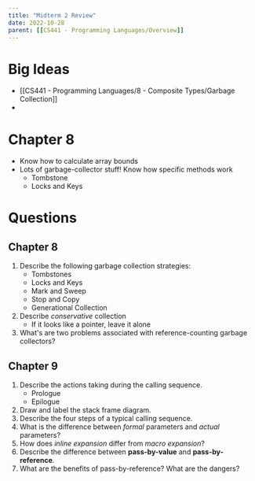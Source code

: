 ```yaml
---
title: "Midterm 2 Review"
date: 2022-10-28
parent: [[CS441 - Programming Languages/Overview]]
---
```


# Big Ideas
* [[CS441 - Programming Languages/8 - Composite Types/Garbage Collection]]
* 

# Chapter 8
* Know how to calculate array bounds
* Lots of garbage-collector stuff! Know how specific methods work
	* Tombstone
	* Locks and Keys

# Questions
## Chapter 8

1. Describe the following garbage collection strategies:
	* Tombstones
	* Locks and Keys
	* Mark and Sweep
	* Stop and Copy
	* Generational Collection
2. Describe *conservative* collection
	* If it looks like a pointer, leave it alone
3. What's are two problems associated with reference-counting garbage collectors?

## Chapter 9

1. Describe the actions taking during the calling sequence.
	* Prologue
	* Epilogue
2. Draw and label the stack frame diagram.
3. Describe the four steps of a typical calling sequence.
4. What is the difference between *formal* parameters and *actual* parameters?
5. How does *inline expansion* differ from *macro expansion*?
6. Describe the difference between **pass-by-value** and **pass-by-reference**.
7. What are the benefits of pass-by-reference? What are the dangers?